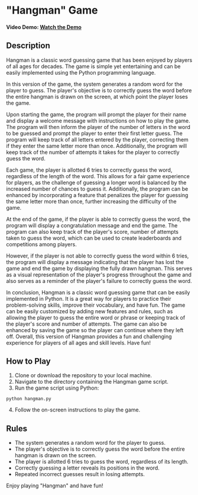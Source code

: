 # "Hangman" Game

#### Video Demo: [Watch the Demo](https://www.youtube.com/watch?v=BKsO_3u7Dfs&t=50s)

## Description

Hangman is a classic word guessing game that has been enjoyed by players of all ages for decades. The game is simple yet entertaining and can be easily implemented using the Python programming language.

In this version of the game, the system generates a random word for the player to guess. The player's objective is to correctly guess the word before the entire hangman is drawn on the screen, at which point the player loses the game.

Upon starting the game, the program will prompt the player for their name and display a welcome message with instructions on how to play the game. The program will then inform the player of the number of letters in the word to be guessed and prompt the player to enter their first letter guess. The program will keep track of all letters entered by the player, correcting them if they enter the same letter more than once. Additionally, the program will keep track of the number of attempts it takes for the player to correctly guess the word.

Each game, the player is allotted 6 tries to correctly guess the word, regardless of the length of the word. This allows for a fair game experience for players, as the challenge of guessing a longer word is balanced by the increased number of chances to guess it. Additionally, the program can be enhanced by incorporating a feature that penalizes the player for guessing the same letter more than once, further increasing the difficulty of the game.

At the end of the game, if the player is able to correctly guess the word, the program will display a congratulation message and end the game. The program can also keep track of the player's score, number of attempts taken to guess the word, which can be used to create leaderboards and competitions among players.

However, if the player is not able to correctly guess the word within 6 tries, the program will display a message indicating that the player has lost the game and end the game by displaying the fully drawn hangman. This serves as a visual representation of the player's progress throughout the game and also serves as a reminder of the player's failure to correctly guess the word.

In conclusion, Hangman is a classic word guessing game that can be easily implemented in Python. It is a great way for players to practice their problem-solving skills, improve their vocabulary, and have fun. The game can be easily customized by adding new features and rules, such as allowing the player to guess the entire word or phrase or keeping track of the player's score and number of attempts. The game can also be enhanced by saving the game so the player can continue where they left off. Overall, this version of Hangman provides a fun and challenging experience for players of all ages and skill levels. Have fun!

## How to Play

1. Clone or download the repository to your local machine.
2. Navigate to the directory containing the Hangman game script.
3. Run the game script using Python:
```
python hangman.py
```
4. Follow the on-screen instructions to play the game.

## Rules

- The system generates a random word for the player to guess.
- The player's objective is to correctly guess the word before the entire hangman is drawn on the screen.
- The player is allotted 6 tries to guess the word, regardless of its length.
- Correctly guessing a letter reveals its positions in the word.
- Repeated incorrect guesses result in losing attempts.

Enjoy playing "Hangman" and have fun!

